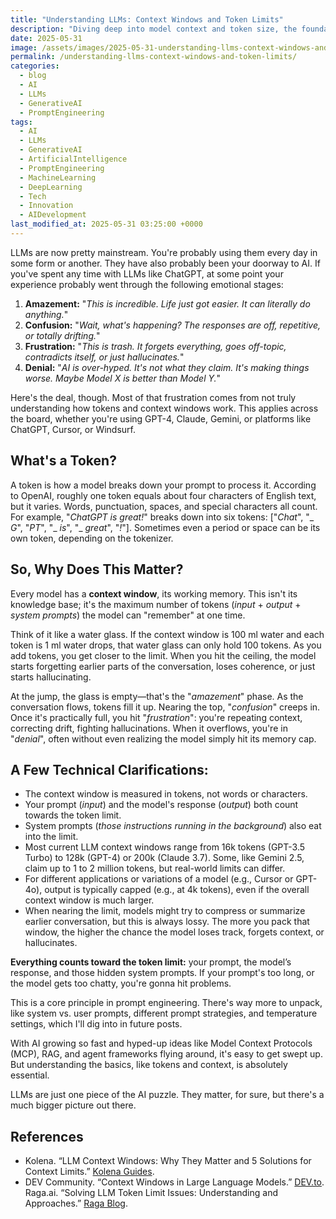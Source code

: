 ```yaml
---
title: "Understanding LLMs: Context Windows and Token Limits"
description: "Diving deep into model context and token size, the foundational concepts that explain common frustrations when working with Large Language Models (LLMs)."
date: 2025-05-31
image: /assets/images/2025-05-31-understanding-llms-context-windows-and-token-limits/banner.png
permalink: /understanding-llms-context-windows-and-token-limits/
categories:
  - blog
  - AI
  - LLMs
  - GenerativeAI
  - PromptEngineering
tags:
  - AI
  - LLMs
  - GenerativeAI
  - ArtificialIntelligence
  - PromptEngineering
  - MachineLearning
  - DeepLearning
  - Tech
  - Innovation
  - AIDevelopment
last_modified_at: 2025-05-31 03:25:00 +0000
---
```



LLMs are now pretty mainstream. You're probably using them every day in some form or another. They have also probably been your doorway to AI. If you've spent any time with LLMs like ChatGPT, at some point your experience probably went through the following emotional stages:

1.  **Amazement:** "_This is incredible. Life just got easier. It can literally do anything._"
2.  **Confusion:** "_Wait, what's happening? The responses are off, repetitive, or totally drifting._"
3.  **Frustration:** "_This is trash. It forgets everything, goes off-topic, contradicts itself, or just hallucinates._"
4.  **Denial:** "_AI is over-hyped. It's not what they claim. It's making things worse. Maybe Model X is better than Model Y._"

Here's the deal, though. Most of that frustration comes from not truly understanding how tokens and context windows work. This applies across the board, whether you're using GPT-4, Claude, Gemini, or platforms like ChatGPT, Cursor, or Windsurf.

## What's a Token?

A token is how a model breaks down your prompt to process it. According to OpenAI, roughly one token equals about four characters of English text, but it varies. Words, punctuation, spaces, and special characters all count. For example, "_ChatGPT is great!_" breaks down into six tokens: ["_Chat_", "_ _G_", "_PT_", "_ _is_", "_ _great_", "_!_"]. Sometimes even a period or space can be its own token, depending on the tokenizer.

## So, Why Does This Matter?

Every model has a **context window**, its working memory. This isn't its knowledge base; it's the maximum number of tokens (_input_ + _output_ + _system prompts_) the model can "remember" at one time.

Think of it like a water glass. If the context window is 100 ml water and each token is 1 ml water drops, that water glass can only hold 100 tokens. As you add tokens, you get closer to the limit. When you hit the ceiling, the model starts forgetting earlier parts of the conversation, loses coherence, or just starts hallucinating.

At the jump, the glass is empty—that's the "_amazement_" phase. As the conversation flows, tokens fill it up. Nearing the top, "_confusion_" creeps in. Once it's practically full, you hit "_frustration_": you're repeating context, correcting drift, fighting hallucinations. When it overflows, you're in "_denial_", often without even realizing the model simply hit its memory cap.

## A Few Technical Clarifications:

* The context window is measured in tokens, not words or characters.
* Your prompt (_input_) and the model's response (_output_) both count towards the token limit.
* System prompts (_those instructions running in the background_) also eat into the limit.
* Most current LLM context windows range from 16k tokens (GPT-3.5 Turbo) to 128k (GPT-4) or 200k (Claude 3.7). Some, like Gemini 2.5, claim up to 1 to 2 million tokens, but real-world limits can differ.
* For different applications or variations of a model (e.g., Cursor or GPT-4o), output is typically capped (e.g., at 4k tokens), even if the overall context window is much larger.
* When nearing the limit, models might try to compress or summarize earlier conversation, but this is always lossy. The more you pack that window, the higher the chance the model loses track, forgets context, or hallucinates.

**Everything counts toward the token limit:** your prompt, the model’s response, and those hidden system prompts. If your prompt's too long, or the model gets too chatty, you're gonna hit problems.

This is a core principle in prompt engineering. There's way more to unpack, like system vs. user prompts, different prompt strategies, and temperature settings, which I'll dig into in future posts.

With AI growing so fast and hyped-up ideas like Model Context Protocols (MCP), RAG, and agent frameworks flying around, it's easy to get swept up. But understanding the basics, like tokens and context, is absolutely essential. 

LLMs are just one piece of the AI puzzle. They matter, for sure, but there's a much bigger picture out there.

## References

* Kolena. “LLM Context Windows: Why They Matter and 5 Solutions for Context Limits.” [Kolena Guides](https://www.kolena.com/guides/llm-context-windows-why-they-matter-and-5-solutions-for-context-limits/).
* DEV Community. “Context Windows in Large Language Models.” [DEV.to](https://dev.to/lukehinds/context-windows-in-large-language-models-3ebb).
Raga.ai. “Solving LLM Token Limit Issues: Understanding and Approaches.” [Raga Blog](https://raga.ai/blogs/error-reading-tokens-from-llm).
